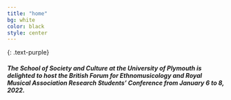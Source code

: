 ```yaml
---
title: "home"
bg: white
color: black
style: center
---
```


<!-- # WIMP2020 - Workshop on Intelligent Music Production -->
{: .text-purple}

<!-- ![WIMP Logo](img/WIMPLogo.png) -->
##### The School of Society and Culture at the University of Plymouth is delighted to host the British Forum for Ethnomusicology and Royal Musical Association Research Students’ Conference from January 6 to 8, 2022.

<!-- ## Due to current circumstances, WIMP has been delayed to 2021 - Date TBC -->




